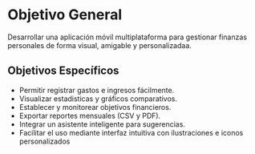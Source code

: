 # Objetivo General

Desarrollar una aplicación móvil multiplataforma para gestionar finanzas personales de forma visual, amigable y personalizadaa.

## Objetivos Específicos 

- Permitir registrar gastos e ingresos fácilmente.
- Visualizar estadisticas y gráficos comparativos.
- Establecer y monitorear objetivos financieros.
- Exportar reportes mensuales (CSV y PDF).
- Integrar un asistente inteligente para sugerencias.
- Facilitar el uso mediante interfaz intuitiva con ilustraciones e iconos personalizados
